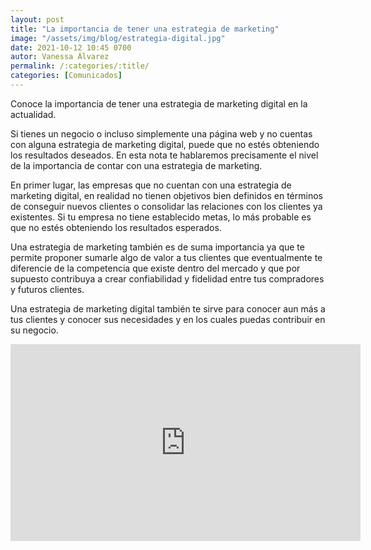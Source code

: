 ```yaml
---
layout: post
title: "La importancia de tener una estrategia de marketing"
image: "/assets/img/blog/estrategia-digital.jpg"
date: 2021-10-12 10:45 0700
autor: Vanessa Álvarez
permalink: /:categories/:title/
categories: [Comunicados]
---
```



Conoce la importancia de tener una estrategia de marketing digital en la actualidad.



Si tienes un negocio o incluso simplemente una página web y no cuentas con alguna estrategia de marketing digital, puede que no estés obteniendo los resultados deseados. En esta nota te hablaremos precisamente el nivel de la importancia de contar con una estrategia de marketing.

En primer lugar, las empresas que no cuentan con una estrategia de marketing digital, en realidad no tienen objetivos bien definidos en términos de conseguir nuevos clientes o consolidar las relaciones con los clientes ya existentes. Si tu empresa no tiene establecido metas, lo más probable es que no estés obteniendo los resultados esperados.

Una estrategia de marketing también es de suma importancia ya que te permite proponer sumarle algo de valor a tus clientes que eventualmente te diferencie de la competencia que existe dentro del mercado y que por supuesto contribuya a crear confiabilidad y fidelidad entre tus compradores y futuros clientes.

Una estrategia de marketing digital también te sirve para conocer aun más a tus clientes y conocer sus necesidades y en los cuales puedas contribuir en su negocio.

<div class="embed-responsive embed-responsive-16by9">

<iframe width="560" height="315" src="https://www.youtube.com/embed/PzmJ6ALGr2U" title="YouTube video player" frameborder="0" allow="accelerometer; autoplay; clipboard-write; encrypted-media; gyroscope; picture-in-picture" allowfullscreen></iframe>